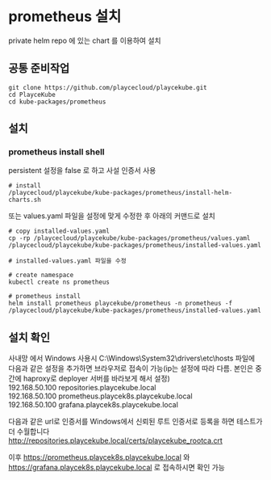 # prometheus 설치

private helm repo 에 있는 chart 를 이용하여 설치

## 공통 준비작업

```ShellSession
git clone https://github.com/playcecloud/playcekube.git
cd PlayceKube
cd kube-packages/prometheus
```

## 설치

### prometheus install shell

persistent 설정을 false 로 하고 사설 인증서 사용

```ShellSession
# install
/playcecloud/playcekube/kube-packages/prometheus/install-helm-charts.sh
```

또는 values.yaml 파일을 설정에 맞게 수정한 후 아래의 커맨드로 설치

```ShellSession
# copy installed-values.yaml
cp -rp /playcecloud/playcekube/kube-packages/prometheus/values.yaml /playcecloud/playcekube/kube-packages/prometheus/installed-values.yaml

# installed-values.yaml 파일을 수정

# create namespace
kubectl create ns prometheus

# prometheus install
helm install prometheus playcekube/prometheus -n prometheus -f /playcecloud/playcekube/kube-packages/prometheus/installed-values.yaml
```

## 설치 확인

사내망 에서 Windows 사용시 C:\Windows\System32\drivers\etc\hosts 파일에 다음과 같은 설정을 추가하면 브라우저로 접속이 가능(ip는 설정에 따라 다름. 본인은 중간에 haproxy로 deployer 서버를 바라보게 해서 설정)  
192.168.50.100 repositories.playcekube.local  
192.168.50.100 prometheus.playcek8s.playcekube.local  
192.168.50.100 grafana.playcek8s.playcekube.local  
  
다음과 같은 url로 인증서를 Windows에서 신뢰된 루트 인증서로 등록을 하면 테스트가 더 수월합니다  
http://repositories.playcekube.local/certs/playcekube_rootca.crt  

이후 https://prometheus.playcek8s.playcekube.local 와 https://grafana.playcek8s.playcekube.local 로 접속하시면 확인 가능

